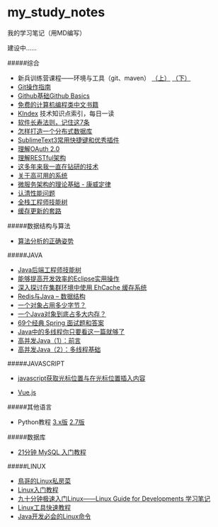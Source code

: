 # my_study_notes
我的学习笔记（用MD编写）

建设中……

#####综合
* 新兵训练营课程——环境与工具（git、maven）
	[（上）](http://weibo.com/p/1001643874239169320051)
	[（下）](http://weibo.com/p/1001643874240234698089)
* [Git操作指南](http://www.rowkey.me/blog/2016/01/10/git-usage/)
* [Github基础Github Basics](https://github.com/xirong/my-git/blob/master/how-to-use-github.md)
* [免费的计算机编程类中文书籍](https://github.com/justjavac/free-programming-books-zh_CN)
* [KIndex](https://github.com/Martin404/KIndex) 技术知识点索引，每日一读
* [软件长寿法则，记住这7条](http://begeek.cn/post/5012.html)
* [怎样打造一个分布式数据库](http://www.infoq.com/cn/articles/how-to-build-a-distributed-database)
* [SublimeText3常用快捷键和优秀插件](http://www.jianshu.com/p/1f582b42335a)
* [理解OAuth 2.0](http://www.ruanyifeng.com/blog/2014/05/oauth_2_0.html)
* [理解RESTful架构](http://www.ruanyifeng.com/blog/2011/09/restful)
* [这多年来我一直在钻研的技术](http://coolshell.cn/articles/17446.html)
* [关于高可用的系统](http://coolshell.cn/articles/17459.html?f=tt)
* [微服务架构的理论基础 - 康威定律](https://yq.aliyun.com/articles/8611?f=tt)
* [认清性能问题](http://mp.weixin.qq.com/s?__biz=MzAxMTEyOTQ5OQ==&mid=2650610655&idx=1&sn=4f38ef56ff57054ab9745b0725351159#rd)
* [全栈工程师技能树](https://github.com/geekcompany/full-stack-tree)
* [缓存更新的套路](http://coolshell.cn/articles/17416.html)


#####数据结构与算法
* [算法分析的正确姿势](http://www.cnblogs.com/absfree/p/5464779.html)


#####JAVA
* [Java后端工程师技能树](http://www.rowkey.me/blog/2016/06/17/java-skill-tree/)
* [能够提高开发效率的Eclipse实用操作](http://blog.jobbole.com/103503/)
* [深入探讨在集群环境中使用 EhCache 缓存系统](http://www.ibm.com/developerworks/cn/java/j-lo-ehcache/)
* [Redis与Java – 数据结构](http://www.importnew.com/21028.html)
* [一个对象占用多少字节？](http://yueyemaitian.iteye.com/blog/2033046)
* [一个Java对象到底占多大内存？](http://mp.weixin.qq.com/s?__biz=MzA4NDc2MDQ1Nw==&mid=2650237919&idx=1&sn=a91f281e2dd2d27d6e15292002e3c5a5&scene=0#wechat_redirect)
* [69个经典 Spring 面试题和答案](http://www.codeceo.com/article/69-spring-interview-questions.html)
* [Java中的多线程你只要看这一篇就够了](http://www.importnew.com/21089.html)
* [高并发Java（1）：前言](http://www.importnew.com/21229.html)
* [高并发Java（2）：多线程基础](http://www.importnew.com/21239.html)

#####JAVASCRIPT
* [javascript获取光标位置与在光标位置插入内容](http://www.cnblogs.com/johnvajicic/archive/2013/05/17/3084674.html)

* [Vue.js](http://cn.vuejs.org/guide/)

#####其他语言
* Python教程
[3.x版](http://www.liaoxuefeng.com/wiki/0014316089557264a6b348958f449949df42a6d3a2e542c000)
[2.7版](http://www.liaoxuefeng.com/wiki/001374738125095c955c1e6d8bb493182103fac9270762a000)

#####数据库
* [21分钟 MySQL 入门教程](http://www.cnblogs.com/mr-wid/archive/2013/05/09/3068229.html)


#####LINUX
* [鳥哥的Linux私房菜](http://linux.vbird.org/)
* [Linux入门教程](http://www.92csz.com/study/linux/)
* [九十分钟极速入门Linux——Linux Guide for Developments 学习笔记](http://mp.weixin.qq.com/s?__biz=MzAwNTMxMzg1MA==&mid=404510068&idx=2&sn=0fc406025644a60ae8a94f3ff0cba626&scene=23&srcid=0101ZDCyZGjWLS8ygofWkNSh#rd)
* [Linux工具快速教程](http://linuxtools-rst.readthedocs.io/zh_CN/latest/)
* [Java开发必会的Linux命令](http://www.importnew.com/17354.html)


